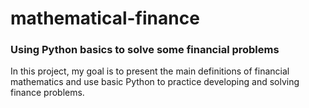 # mathematical-finance
### Using Python basics to solve some financial problems

In this project, my goal is to present the main definitions of financial mathematics and use basic Python to practice developing and solving finance problems.
